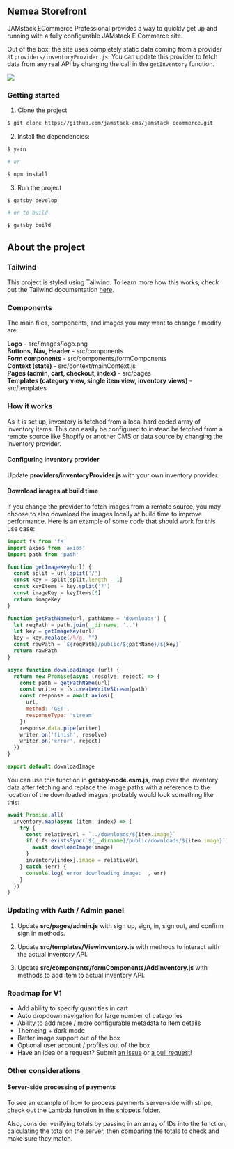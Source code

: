 ## Nemea Storefront

JAMstack ECommerce Professional provides a way to quickly get up and running with a fully configurable JAMstack E Commerce site.

Out of the box, the site uses completely static data coming from a provider at `providers/inventoryProvider.js`. You can update this provider to fetch data from any real API by changing the call in the `getInventory` function.

![](src/images/logo.jpg)

### Getting started

1. Clone the project

```sh
$ git clone https://github.com/jamstack-cms/jamstack-ecommerce.git
```

2. Install the dependencies:

```sh
$ yarn

# or

$ npm install
```

3. Run the project

```sh
$ gatsby develop

# or to build

$ gatsby build
```

## About the project

### Tailwind

This project is styled using Tailwind. To learn more how this works, check out the Tailwind documentation [here](https://tailwindcss.com/docs).

### Components

The main files, components, and images you may want to change / modify are:

__Logo__ - src/images/logo.png   
__Buttons, Nav, Header__ - src/components   
__Form components__ - src/components/formComponents   
__Context (state)__ - src/context/mainContext.js   
__Pages (admin, cart, checkout, index)__ - src/pages   
__Templates (category view, single item view, inventory views)__ - src/templates   

### How it works

As it is set up, inventory is fetched from a local hard coded array of inventory items. This can easily be configured to instead be fetched from a remote source like Shopify or another CMS or data source by changing the inventory provider.

#### Configuring inventory provider

Update __providers/inventoryProvider.js__ with your own inventory provider.

#### Download images at build time

If you change the provider to fetch images from a remote source, you may choose to also download the images locally at build time to improve performance. Here is an example of some code that should work for this use case:

```javascript
import fs from 'fs'
import axios from 'axios'
import path from 'path'

function getImageKey(url) {
  const split = url.split('/')
  const key = split[split.length - 1]
  const keyItems = key.split('?')
  const imageKey = keyItems[0]
  return imageKey
}

function getPathName(url, pathName = 'downloads') {
  let reqPath = path.join(__dirname, '..')
  let key = getImageKey(url)
  key = key.replace(/%/g, "")
  const rawPath = `${reqPath}/public/${pathName}/${key}`
  return rawPath
}

async function downloadImage (url) {
  return new Promise(async (resolve, reject) => {
    const path = getPathName(url)
    const writer = fs.createWriteStream(path)
    const response = await axios({
      url,
      method: 'GET',
      responseType: 'stream'
    })
    response.data.pipe(writer)
    writer.on('finish', resolve)
    writer.on('error', reject)
  })
}

export default downloadImage
```

You can use this function in __gatsby-node.esm.js__, map over the inventory data after fetching and replace the image paths with a reference to the location of the downloaded images, probably would look something like this:

```javascript
await Promise.all(
  inventory.map(async (item, index) => {
    try {
      const relativeUrl = `../downloads/${item.image}`
      if (!fs.existsSync(`${__dirname}/public/downloads/${item.image}`)) {
        await downloadImage(image)
      }
      inventory[index].image = relativeUrl
    } catch (err) {
      console.log('error downloading image: ', err)
    }
  })
)
```

### Updating with Auth / Admin panel

1. Update __src/pages/admin.js__ with sign up, sign, in, sign out, and confirm sign in methods.

2. Update __src/templates/ViewInventory.js__ with methods to interact with the actual inventory API.

3. Update __src/components/formComponents/AddInventory.js__ with methods to add item to actual inventory API.

### Roadmap for V1

- Add ability to specify quantities in cart
- Auto dropdown navigation for large number of categories
- Ability to add more / more configurable metadata to item details
- Themeing + dark mode
- Better image support out of the box
- Optional user account / profiles out of the box
- Have an idea or a request? Submit [an issue](https://github.com/jamstack-cms/jamstack-ecommerce/issues) or [a pull request](https://github.com/jamstack-cms/jamstack-ecommerce/pulls)!

### Other considerations

#### Server-side processing of payments

To see an example of how to process payments server-side with stripe, check out the [Lambda function in the snippets folder](https://github.com/jamstack-cms/jamstack-ecommerce/blob/master/snippets/lambda.js).

Also, consider verifying totals by passing in an array of IDs into the function, calculating the total on the server, then comparing the totals to check and make sure they match.
